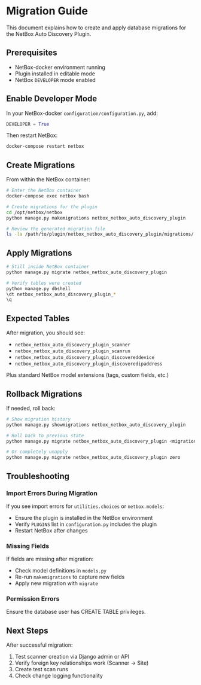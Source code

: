 # Migration Guide

This document explains how to create and apply database migrations for the NetBox Auto Discovery Plugin.

## Prerequisites

- NetBox-docker environment running
- Plugin installed in editable mode
- NetBox `DEVELOPER` mode enabled

## Enable Developer Mode

In your NetBox-docker `configuration/configuration.py`, add:

```python
DEVELOPER = True
```

Then restart NetBox:

```bash
docker-compose restart netbox
```

## Create Migrations

From within the NetBox container:

```bash
# Enter the NetBox container
docker-compose exec netbox bash

# Create migrations for the plugin
cd /opt/netbox/netbox
python manage.py makemigrations netbox_netbox_auto_discovery_plugin

# Review the generated migration file
ls -la /path/to/plugin/netbox_netbox_auto_discovery_plugin/migrations/
```

## Apply Migrations

```bash
# Still inside NetBox container
python manage.py migrate netbox_netbox_auto_discovery_plugin

# Verify tables were created
python manage.py dbshell
\dt netbox_netbox_auto_discovery_plugin_*
\q
```

## Expected Tables

After migration, you should see:

- `netbox_netbox_auto_discovery_plugin_scanner`
- `netbox_netbox_auto_discovery_plugin_scanrun`
- `netbox_netbox_auto_discovery_plugin_discovereddevice`
- `netbox_netbox_auto_discovery_plugin_discoveredipaddress`

Plus standard NetBox model extensions (tags, custom fields, etc.)

## Rollback Migrations

If needed, roll back:

```bash
# Show migration history
python manage.py showmigrations netbox_netbox_auto_discovery_plugin

# Roll back to previous state
python manage.py migrate netbox_netbox_auto_discovery_plugin <migration_name>

# Or completely unapply
python manage.py migrate netbox_netbox_auto_discovery_plugin zero
```

## Troubleshooting

### Import Errors During Migration

If you see import errors for `utilities.choices` or `netbox.models`:
- Ensure the plugin is installed in the NetBox environment
- Verify `PLUGINS` list in `configuration.py` includes the plugin
- Restart NetBox after changes

### Missing Fields

If fields are missing after migration:
- Check model definitions in `models.py`
- Re-run `makemigrations` to capture new fields
- Apply new migration with `migrate`

### Permission Errors

Ensure the database user has CREATE TABLE privileges.

## Next Steps

After successful migration:
1. Test scanner creation via Django admin or API
2. Verify foreign key relationships work (Scanner → Site)
3. Create test scan runs
4. Check change logging functionality
